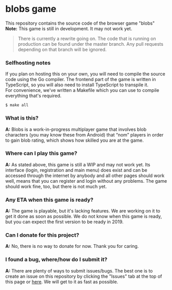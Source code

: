 # blobs game

This repository contains the source code of the browser game "blobs"<br/>
**Note:** This game is still in development. It may not work yet. <br />
> There is currently a rewrite going on. The code that is running on production can be found under the master branch. Any pull requests depending on that branch will be ignored.<br/>

### Selfhosting notes
If you plan on hosting this on your own, you will need to compile the source code using the Go compiler. The frontend part of the game is written in TypeScript, so you will also need to install TypeScript to transpile it. <br/>
For convenience, we've written a Makefile which you can use to compile everything that's required.
```shell script
$ make all
```

### What is this?
__A:__ Blobs is a work-in-progress multiplayer game that involves blob characters (you may know these from Android) that “nom” players in order to gain blob rating, which shows how skilled you are at the game.

### Where can I play this game?
__A:__ As stated above, this game is still a WIP and may not work yet. Its interface (login, registration and main menu) does exist and can be accessed through the internet by anybody and all other pages should work well, means that you can register and login without any problems. The game should work fine, too, but there is not much yet.

### Any ETA when this game is ready?
__A:__ The game is playable, but it's lacking features. We are working on it to get it done as soon as possible. We do not know when this game is ready, but you can expect the first version to be ready in 2019.

### Can I donate for this project?
__A:__ No, there is no way to donate for now. Thank you for caring.

### I found a bug, where/how do I submit it?
__A:__ There are plenty of ways to submit issues/bugs. The best one is to create an issue on this repository by clicking the "Issues" tab at the top of this page or [here](https://github.com/blobs-io/blobsgame/issues/new). We will get to it as fast as possible. 

